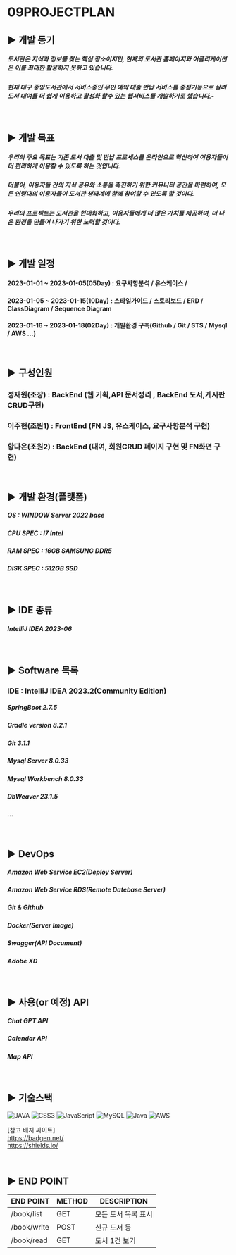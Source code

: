09PROJECTPLAN
=

## ▶️ 개발 동기

##### 도서관은 지식과 정보를 찾는 핵심 장소이지만, 현재의 도서관 홈페이지와 어플리케이션은 이를 최대한 활용하지 못하고 있습니다. 
##### 현재 대구 중앙도서관에서 서비스중인 무인 예약 대출 반납 서비스를 중점기능으로 살려 도서 대여를 더 쉽게 이용하고 활성화 할수 있는 웹서비스를 개발하기로 했습니다.-
<br/>

## ▶️ 개발 목표

##### 우리의 주요 목표는 기존 도서 대출 및 반납 프로세스를 온라인으로 혁신하여 이용자들이 더 편리하게 이용할 수 있도록 하는 것입니다. 
##### 더불어, 이용자들 간의 지식 공유와 소통을 촉진하기 위한 커뮤니티 공간을 마련하여, 모든 연령대의 이용자들이 도서관 생태계에 함께 참여할 수 있도록 할 것이다.
##### 우리의 프로젝트는 도서관을 현대화하고, 이용자들에게 더 많은 가치를 제공하며, 더 나은 환경을 만들어 나가기 위한 노력할 것이다.
<br/>

## ▶️ 개발 일정
#### 2023-01-01 ~ 2023-01-05(05Day) : 요구사항분석 / 유스케이스 / 
#### 2023-01-05 ~ 2023-01-15(10Day) : 스타일가이드 / 스토리보드 / ERD / ClassDiagram / Sequence Diagram
#### 2023-01-16 ~ 2023-01-18(02Day) : 개발환경 구축(Github / Git / STS / Mysql / AWS ...)


<br/>

## ▶️ 구성인원 

### 정재원(조장) : BackEnd (웹 기획,API 문서정리 , BackEnd 도서,게시판 CRUD구현)

### 이주현(조원1) : FrontEnd (FN JS, 유스케이스, 요구사항분석 구현)

### 황다은(조원2) : BackEnd (대여, 회원CRUD 페이지 구현 및 FN화면 구현)

<br/>

## ▶️ 개발 환경(플랫폼)

##### OS : WINDOW Server 2022 base
##### CPU SPEC : I7 Intel 
##### RAM SPEC : 16GB SAMSUNG DDR5
##### DISK SPEC : 512GB SSD 

<br/>

## ▶️ IDE 종류

##### IntelliJ IDEA 2023-06
<br/>

## ▶️ Software 목록

### IDE : IntelliJ IDEA 2023.2(Community Edition)
##### SpringBoot 2.7.5
##### Gradle version 8.2.1
##### Git 3.1.1
##### Mysql Server 8.0.33
##### Mysql Workbench 8.0.33
##### DbWeaver 23.1.5
##### ...
<br/>

## ▶️ DevOps 

##### Amazon Web Service EC2(Deploy Server)
##### Amazon Web Service RDS(Remote Datebase Server)
##### Git & Github
##### Docker(Server Image)
##### Swagger(API Document)
##### Adobe XD
<br/>



## ▶️ 사용(or 예정) API

##### Chat GPT API
##### Calendar API
##### Map API

<br/>

## ▶️ 기술스택

![JAVA](https://img.shields.io/badge/html5-%23E34F26.svg?style=for-the-badge&logo=html5&logoColor=white)
![CSS3](https://img.shields.io/badge/css3-%231572B6.svg?style=for-the-badge&logo=css3&logoColor=white)
![JavaScript](https://img.shields.io/badge/javascript-%23323330.svg?style=for-the-badge&logo=javascript&logoColor=%23F7DF1E)
![MySQL](https://img.shields.io/badge/mysql-%2300f.svg?style=for-the-badge&logo=mysql&logoColor=white)
![Java](https://img.shields.io/badge/java-%23ED8B00.svg?style=for-the-badge&logo=java&logoColor=white)
![AWS](https://img.shields.io/badge/AWS-%23FF9900.svg?style=for-the-badge&logo=amazon-aws&logoColor=white)


[참고 배지 싸이트] <br/>
https://badgen.net/ <br/>
https://shields.io/


<br/>

## ▶️ END POINT 

|END POINT|METHOD|DESCRIPTION|
|------|---|---|
|/book/list|GET| 모든 도서 목록 표시|
|/book/write|POST|신규 도서 등|
|/book/read|GET|도서 1건 보기|
<br/>







